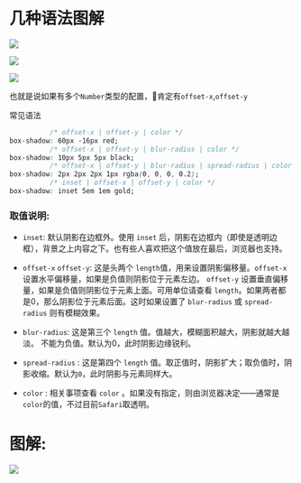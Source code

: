 # 几种语法图解

![](https://mp1.oss-cn-beijing.aliyuncs.com/blog/syntax-1.png)

![](https://mp1.oss-cn-beijing.aliyuncs.com/blog/syntax-2.png)

![](https://mp1.oss-cn-beijing.aliyuncs.com/blog/syntax-3.png)

也就是说如果有多个`Number`类型的配置，肯定有`offset-x`,`offset-y`

常见语法

```css
          /* offset-x | offset-y | color */
box-shadow: 60px -16px red;
          /* offset-x | offset-y | blur-radius | color */
box-shadow: 10px 5px 5px black;
          /* offset-x | offset-y | blur-radius | spread-radius | color */
box-shadow: 2px 2px 2px 1px rgba(0, 0, 0, 0.2);
          /* inset | offset-x | offset-y | color */
box-shadow: inset 5em 1em gold;
```


### 取值说明:

- `inset`: 默认阴影在边框外。使用 `inset` 后，阴影在边框内（即使是透明边框），背景之上内容之下。也有些人喜欢把这个值放在最后，浏览器也支持。

- `offset-x` `offset-y`: 这是头两个 `length`值，用来设置阴影偏移量。`offset-x` 设置水平偏移量，如果是负值则阴影位于元素左边。 `offset-y` 设置垂直偏移量，如果是负值则阴影位于元素上面。可用单位请查看 `length`。如果两者都是0，那么阴影位于元素后面。这时如果设置了 `blur-radius` 或 `spread-radius` 则有模糊效果。

- `blur-radius`: 这是第三个 `length` 值。值越大，模糊面积越大，阴影就越大越淡。 不能为负值。默认为0，此时阴影边缘锐利。

- `spread-radius` : 这是第四个 `length` 值。取正值时，阴影扩大；取负值时，阴影收缩。默认为`0`，此时阴影与元素同样大。

- `color` : 相关事项查看 `color` 。如果没有指定，则由浏览器决定——通常是`color`的值，不过目前`Safari`取透明。

# 图解:

![](https://mp1.oss-cn-beijing.aliyuncs.com/blog/box-shadow-diagram.png)